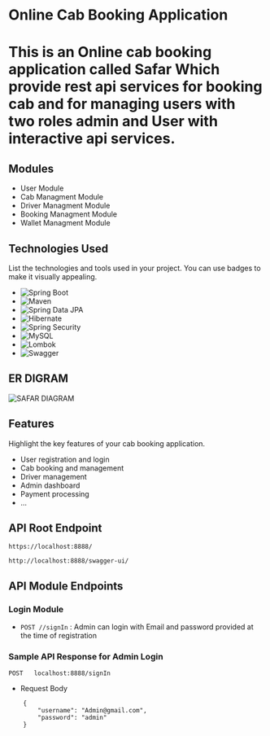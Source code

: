 # Online Cab Booking Application

# This is an Online cab booking application called Safar Which provide rest api services for booking cab and for managing users with two roles admin and User with interactive api services.
## Modules
 - User Module
 - Cab Managment Module
 - Driver Managment Module
 - Booking Managment Module
 - Wallet Managment Module

## Technologies Used

List the technologies and tools used in your project. You can use badges to make it visually appealing.

- ![Spring Boot](https://img.shields.io/badge/Spring%20Boot-VERSION-brightgreen)
- ![Maven](https://img.shields.io/badge/Maven-VERSION-blue)
- ![Spring Data JPA](https://img.shields.io/badge/Spring%20Data%20JPA-VERSION-yellow)
- ![Hibernate](https://img.shields.io/badge/Hibernate-VERSION-orange)
- ![Spring Security](https://img.shields.io/badge/Spring%20Security-VERSION-brightgreen)
- ![MySQL](https://img.shields.io/badge/MySQL-VERSION-blue)
- ![Lombok](https://img.shields.io/badge/Lombok-VERSION-orange)
- ![Swagger](https://img.shields.io/badge/Swagger-VERSION-brightgreen)


## ER DIGRAM
 ![SAFAR DIAGRAM](https://github.com/akt0001c/fearful-doll-6867/assets/115461689/59fbdd3b-f22e-41c7-87c2-faf1d330cf34)
  
  
## Features

Highlight the key features of your cab booking application.

- User registration and login
- Cab booking and management
- Driver management
- Admin dashboard
- Payment processing
- ...

## API Root Endpoint

`https://localhost:8888/`

`http://localhost:8888/swagger-ui/`


## API Module Endpoints

### Login Module

* `POST //signIn` : Admin can login with Email and password provided at the time of registration




### Sample API Response for Admin Login

`POST   localhost:8888/signIn`

* Request Body

```
    {
        "username": "Admin@gmail.com",
        "password": "admin"
    }

```

